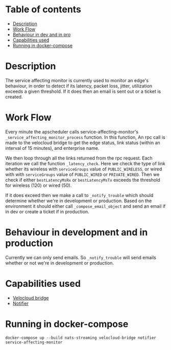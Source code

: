 # Table of contents
  * [Description](#description)
  * [Work Flow](#work-flow)
  * [Behaviour in dev and in pro](#behaviour-in-development-and-in-production)
  * [Capabilities used](#capabilities-used) 
  * [Running in docker-compose](#running-in-docker-compose)

# Description
The service affecting monitor is currently used to monitor an edge's behaviour, in order to detect if its latency,
packet loss, jitter, utilization exceeds a given threshold. If it does then an email is sent out or a ticket is created.
# Work Flow
Every minute the apscheduler calls service-affecting-monitor's `_service_affecting_monitor_process` function. In this 
function, An rpc call is made to the velocloud bridge to get the edge status, link status (within an interval of 15 minutes),
and enterprise name. 

We then loop through all the links returned from the rpc request. Each iteration we call the function `_latency_check`. 
Here we check the type of link whether its wireless with `serviceGroups` value of `PUBLIC_WIRELESS`, or wired with
 with `serviceGroups` value of `PUBLIC_WIRED` or `PRIVATE_WIRED`. Then we check if either `bestLatencyMsRx` or 
 `bestLatencyMsTx` exceeds the threshold for wireless (120) or wired (50).
 
 If it does exceed then we make a call to `_notify_trouble` which should determine whether we're in development or 
 production. Based on the environment it should either call `_compose_email_object` and send an email if in dev or create a ticket if in
 production. 
 
# Behaviour in development and in production
Currently we can only send emails. So `_notify_trouble` will send emails whether or not we're in development or production.

# Capabilities used
- [Velocloud bridge](../velocloud-bridge/README.md)
- [Notifier](../notifier/README.md)
# Running in docker-compose
`docker-compose up --build nats-streaming velocloud-bridge notifier service-affecting-monitor`